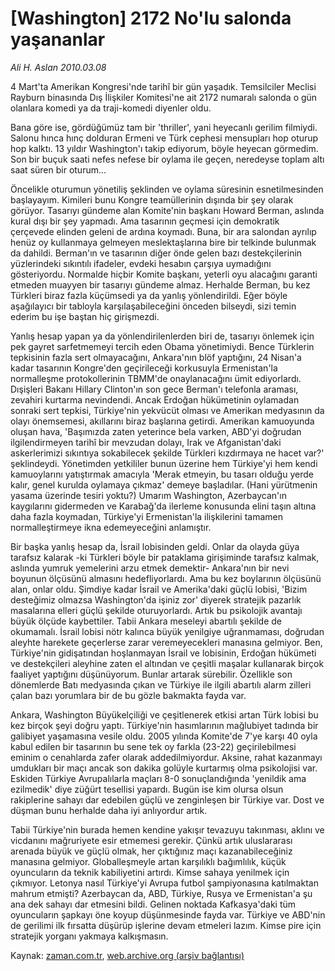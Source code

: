 # [Washington] 2172 No'lu salonda yaşananlar

*Ali H. Aslan 2010.03.08*

<tr><td class="metin" colspan="2" style="padding-top: 20px; padding-left: 5px; ">4 Mart'ta Amerikan Kongresi'nde tarihî bir gün yaşadık. Temsilciler Meclisi Rayburn binasında Dış İlişkiler Komitesi'ne ait  2172 numaralı salonda o gün olanlara komedi ya da traji-komedi diyenler oldu.</td></tr><tr><td class="metin" colspan="2" style="padding-top: 20px; padding-left: 5px; "><p>Bana göre ise, gördüğümüz tam bir 'thriller', yani heyecanlı gerilim filmiydi. Salonu hınca hınç dolduran Ermeni ve Türk cephesi mensupları hop oturup hop kalktı. 13 yıldır Washington'ı takip ediyorum, böyle heyecan görmedim. Son bir buçuk saati nefes nefese bir oylama ile geçen, neredeyse toplam altı saat süren bir oturum...
<p>Öncelikle oturumun yönetiliş şeklinden ve oylama süresinin esnetilmesinden başlayayım. Kimileri bunu Kongre teamüllerinin dışında bir şey olarak görüyor. Tasarıyı gündeme alan Komite'nin başkanı Howard Berman, aslında kural dışı bir şey yapmadı. Ama tasarının geçmesi için demokratik çerçevede elinden geleni de ardına koymadı. Buna, bir ara salondan ayrılıp henüz oy kullanmaya gelmeyen meslektaşlarına bire bir telkinde bulunmak da dahildi. Berman'ın ve tasarının diğer önde gelen bazı destekçilerinin yüzlerindeki sıkıntılı ifadeler, evdeki hesabın çarşıya uymadığını gösteriyordu. Normalde hiçbir Komite başkanı, yeterli oyu alacağını garanti etmeden muayyen bir tasarıyı gündeme almaz. Herhalde Berman, bu kez Türkleri biraz fazla küçümsedi ya da yanlış yönlendirildi. Eğer böyle aşağılayıcı bir tabloyla karşılaşabileceğini önceden bilseydi, sizi temin ederim bu işe baştan hiç girişmezdi.
<p>Yanlış hesap yapan ya da yönlendirilenlerden biri de, tasarıyı önlemek için pek gayret sarfetmemeyi tercih eden Obama yönetimiydi. Bence Türklerin tepkisinin fazla sert olmayacağını, Ankara'nın blöf yaptığını, 24 Nisan'a kadar tasarının Kongre'den geçirileceği korkusuyla Ermenistan'la normalleşme protokollerinin TBMM'de onaylanacağını ümit ediyorlardı. Dışişleri Bakanı Hillary Clinton'ın son gece Berman'ı telefonla araması, zevahiri kurtarma nevindendi. Ancak Erdoğan hükümetinin oylamadan sonraki sert tepkisi, Türkiye'nin yekvücüt olması ve Amerikan medyasının da olayı önemsemesi, akıllarını biraz başlarına getirdi. Amerikan kamuoyunda oluşan hava, 'Başımızda zaten yeterince bela varken, ABD'yi doğrudan ilgilendirmeyen tarihî bir mevzudan dolayı, Irak ve Afganistan'daki askerlerimizi sıkıntıya sokabilecek şekilde Türkleri kızdırmaya ne hacet var?' şeklindeydi. Yönetimden yetkililer bunun üzerine hem Türkiye'yi hem kendi kamuoylarını yatıştırmak amacıyla 'Merak etmeyin, bu tasarı olduğu yerde kalır, genel kurulda oylamaya çıkmaz' demeye başladılar. (Hani yürütmenin yasama üzerinde tesiri yoktu?) Umarım Washington, Azerbaycan'ın kaygılarını gidermeden ve Karabağ'da ilerleme konusunda elini taşın altına daha fazla koymadan, Türkiye'yi Ermenistan'la ilişkilerini tamamen normalleştirmeye ikna edemeyeceğini anlamıştır.
<p>Bir başka yanlış hesap da, İsrail lobisinden geldi. Onlar da olayda güya tarafsız kalarak -ki Türkleri böyle bir pataklama girişiminde tarafsız kalmak, aslında yumruk yemelerini arzu etmek demektir- Ankara'nın bir nevi boyunun ölçüsünü almasını hedefliyorlardı. Ama bu kez boylarının ölçüsünü alan, onlar oldu. Şimdiye kadar İsrail ve Amerika'daki güçlü lobisi, 'Bizim desteğimiz olmazsa Washington'da işiniz zor' diyerek stratejik pazarlık masalarına elleri güçlü şekilde oturuyorlardı. Artık bu psikolojik avantajı büyük ölçüde kaybettiler. Tabii Ankara meseleyi abartılı şekilde de okumamalı. İsrail lobisi nötr kalınca büyük yenilgiye uğranmaması, doğrudan aleyhte harekete geçerlerse zarar veremeyecekleri manasına gelmiyor. Ben, Türkiye'nin gidişatından hoşlanmayan İsrail ve lobisinin, Erdoğan hükümeti ve destekçileri aleyhine zaten el altından ve çeşitli maşalar kullanarak birçok faaliyet yaptığını düşünüyorum. Bunlar artarak sürebilir. Özellikle son dönemlerde Batı medyasında çıkan ve Türkiye ile ilgili abartılı alarm zilleri çalan bazı yorumlara bir de bu gözle bakmakta fayda var.
<p>Ankara, Washington Büyükelçiliği ve çeşitlenerek etkisi artan Türk lobisi bu kez birçok şeyi doğru yaptı. Türkiye'nin hasımlarının mağlubiyet tadında bir galibiyet yaşamasına vesile oldu. 2005 yılında Komite'de 7'ye karşı 40 oyla kabul edilen bir tasarının bu sene tek oy farkla (23-22) geçirilebilmesi eminim o cenahlarda zafer olarak addedilmiyordur. Aksine, rahat kazanmayı umdukları bir maçı ancak son dakika golüyle kurtarmış olma psikolojisi var. Eskiden Türkiye Avrupalılarla maçları 8-0 sonuçlandığında 'yenildik ama ezilmedik' diye züğürt tesellisi yapardı. Bugün ise kim olursa olsun rakiplerine sahayı dar edebilen güçlü ve zenginleşen bir Türkiye var. Dost ve düşman bunu herhalde daha iyi anlıyordur artık.
<p>Tabii Türkiye'nin burada hemen kendine yakışır tevazuyu takınması, aklını ve vicdanını mağruriyete esir etmemesi gerekir. Çünkü artık uluslararası arenada büyük ve güçlü olmak, her çıktığınız maçı kazanabileceğiniz manasına gelmiyor. Globalleşmeyle artan karşılıklı bağımlılık, küçük oyuncuların da teknik kabiliyetini artırdı. Kimse sahaya yenilmek için çıkmıyor. Letonya nasıl Türkiye'yi Avrupa futbol şampiyonasına katılmaktan mahrum etmişti? Azerbaycan da, ABD, Türkiye, Rusya ve Ermenistan'a şu ana dek sahayı dar etmesini bildi. Gelinen noktada Kafkasya'daki tüm oyuncuların şapkayı öne koyup düşünmesinde fayda var. Türkiye ve ABD'nin de gerilimi ilk fırsatta düşürüp işlerine devam etmeleri lazım. Kimse pire için stratejik yorganı yakmaya kalkışmasın. <br/></p></p></p></p></p></p></td></tr>

Kaynak: [zaman.com.tr](http://zaman.com.tr/yazar.do?yazino=959065), [web.archive.org (arşiv bağlantısı)](http://web.archive.org/web/20100513081059/http://www.zaman.com.tr:80/yazar.do?yazino=959065)
